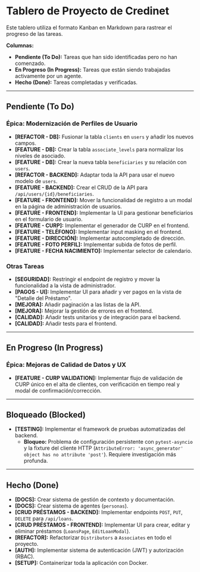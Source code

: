 # Tablero de Proyecto de Credinet

Este tablero utiliza el formato Kanban en Markdown para rastrear el progreso de las tareas.

**Columnas:**
-   **Pendiente (To Do):** Tareas que han sido identificadas pero no han comenzado.
-   **En Progreso (In Progress):** Tareas que están siendo trabajadas activamente por un agente.
-   **Hecho (Done):** Tareas completadas y verificadas.

---

## Pendiente (To Do)

### Épica: Modernización de Perfiles de Usuario

-   **[REFACTOR - DB]:** Fusionar la tabla `clients` en `users` y añadir los nuevos campos.
-   **[FEATURE - DB]:** Crear la tabla `associate_levels` para normalizar los niveles de asociado.
-   **[FEATURE - DB]:** Crear la nueva tabla `beneficiaries` y su relación con `users`.
-   **[REFACTOR - BACKEND]:** Adaptar toda la API para usar el nuevo modelo de `users`.
-   **[FEATURE - BACKEND]:** Crear el CRUD de la API para `/api/users/{id}/beneficiaries`.
-   **[FEATURE - FRONTEND]:** Mover la funcionalidad de registro a un modal en la página de administración de usuarios.
-   **[FEATURE - FRONTEND]:** Implementar la UI para gestionar beneficiarios en el formulario de usuario.
-   **[FEATURE - CURP]:** Implementar el generador de CURP en el frontend.
-   **[FEATURE - TELÉFONO]:** Implementar input masking en el frontend.
-   **[FEATURE - DIRECCIÓN]:** Implementar autocompletado de dirección.
-   **[FEATURE - FOTO PERFIL]:** Implementar subida de fotos de perfil.
-   **[FEATURE - FECHA NACIMIENTO]:** Implementar selector de calendario.

### Otras Tareas

-   **[SEGURIDAD]:** Restringir el endpoint de registro y mover la funcionalidad a la vista de administrador.
-   **[PAGOS - UI]:** Implementar UI para añadir y ver pagos en la vista de "Detalle del Préstamo".
-   **[MEJORA]:** Añadir paginación a las listas de la API.
-   **[MEJORA]:** Mejorar la gestión de errores en el frontend.
-   **[CALIDAD]:** Añadir tests unitarios y de integración para el backend.
-   **[CALIDAD]:** Añadir tests para el frontend.

---

## En Progreso (In Progress)

### Épica: Mejoras de Calidad de Datos y UX

-   **[FEATURE - CURP VALIDATION]:** Implementar flujo de validación de CURP único en el alta de clientes, con verificación en tiempo real y modal de confirmación/corrección.

---

## Bloqueado (Blocked)

-   **[TESTING]:** Implementar el framework de pruebas automatizadas del backend.
    -   **Bloqueo:** Problema de configuración persistente con `pytest-asyncio` y la fixture del cliente HTTP (`AttributeError: 'async_generator' object has no attribute 'post'`). Requiere investigación más profunda.

---

## Hecho (Done)

-   **[DOCS]:** Crear sistema de gestión de contexto y documentación.
-   **[DOCS]:** Crear sistema de agentes (`personas`).
-   **[CRUD PRÉSTAMOS - BACKEND]:** Implementar endpoints `POST`, `PUT`, `DELETE` para `/api/loans`.
-   **[CRUD PRÉSTAMOS - FRONTEND]:** Implementar UI para crear, editar y eliminar préstamos (`LoansPage`, `EditLoanModal`).
-   **[REFACTOR]:** Refactorizar `Distributors` a `Associates` en todo el proyecto.
-   **[AUTH]:** Implementar sistema de autenticación (JWT) y autorización (RBAC).
-   **[SETUP]:** Containerizar toda la aplicación con Docker.
